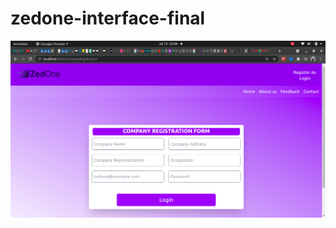 # zedone-interface-final


![graph representation ](./user-login/src/images/Company_Registration_page.png)
